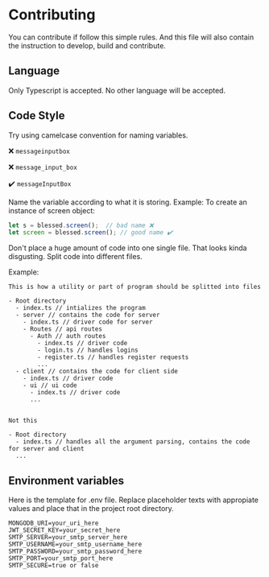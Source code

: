 # Contributing
You can contribute if follow this simple rules. And this file will also contain the instruction to develop, build and contribute.

## Language
Only Typescript is accepted. No other language will be accepted.

## Code Style
Try using camelcase convention for naming variables.

❌ ```messageinputbox```

❌ ```message_input_box```

✔️ ```messageInputBox```

Name the variable according to what it is storing.
Example: To create an instance of screen object:
```typescript
let s = blessed.screen();  // bad name ❌
let screen = blessed.screen(); // good name ✔️
```

Don't place a huge amount of code into one single file. That looks kinda disgusting. Split code into different files.

Example:

```
This is how a utility or part of program should be splitted into files

- Root directory
  - index.ts // intializes the program
  - server // contains the code for server
    - index.ts // driver code for server
    - Routes // api routes
      - Auth // auth routes
        - index.ts // driver code
        - login.ts // handles logins
        - register.ts // handles register requests
        ...
  - client // contains the code for client side
    - index.ts // driver code
    - ui // ui code
      - index.ts // driver code
      ...


Not this

- Root directory
  - index.ts // handles all the argument parsing, contains the code for server and client
  ...
```

## Environment variables

Here is the template for .env file. Replace placeholder texts with appropiate values and place that in the project root directory.
```env
MONGODB_URI=your_uri_here
JWT_SECRET_KEY=your_secret_here
SMTP_SERVER=your_smtp_server_here
SMTP_USERNAME=your_smtp_username_here
SMTP_PASSWORD=your_smtp_password_here
SMTP_PORT=your_smtp_port_here
SMTP_SECURE=true or false
```